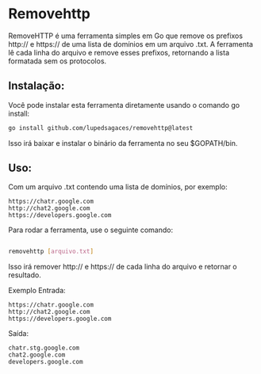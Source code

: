 # Removehttp

RemoveHTTP é uma ferramenta simples em Go que remove os prefixos http:// e https:// de uma lista de domínios em um arquivo .txt. A ferramenta lê cada linha do arquivo e remove esses prefixos, retornando a lista formatada sem os protocolos.

## Instalação:
Você pode instalar esta ferramenta diretamente usando o comando go install:

```bash
go install github.com/lupedsagaces/removehttp@latest
```
Isso irá baixar e instalar o binário da ferramenta no seu $GOPATH/bin.

## Uso:
Com um arquivo .txt contendo uma lista de domínios, por exemplo:

```
https://chatr.google.com
http://chat2.google.com
https://developers.google.com
```
Para rodar a ferramenta, use o seguinte comando:
```bash

removehttp [arquivo.txt]
```

Isso irá remover http:// e https:// de cada linha do arquivo e retornar o resultado.

Exemplo
Entrada:

```
https://chatr.google.com
http://chat2.google.com
https://developers.google.com
```

Saída:

```
chatr.stg.google.com
chat2.google.com
developers.google.com
```
